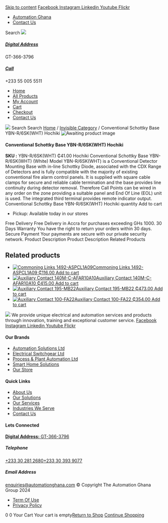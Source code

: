 [Skip to content](https://store.automationghana.com/product/conventional-schottky-base-ybn-r-6skwht-hochiki/#content)
[ Facebook ](https://www.facebook.com/automationgh/) [ Instagram ](https://www.instagram.com/automationgh/) [ Linkedin ](https://www.linkedin.com/company/the-automation-ghana-limited/) [ Youtube ](https://www.youtube.com/channel/UCurrRDUSm5oIW39VXjn1u0w) [ Flickr ](https://www.flickr.com/photos/181794037@N07/)
  * [ Automation Ghana ](https://automationghana.com)
  * [ Contact Us ](https://store.automationghana.com/contact/)


Search
[ ![](https://store.automationghana.com/wp-content/uploads/2024/04/Website-TAGG-Logo-BLUE.png) ](https://store.automationghana.com/)
[ ](https://maps.app.goo.gl/m4xeaagWCNbLk4jM6)
#####  [ Digital Address ](https://maps.app.goo.gl/m4xeaagWCNbLk4jM6)
GT-366-3796 
[ ](tel:+233550055511)
#####  [ Call ](tel:+233550055511)
+233 55 005 5511 
  * [Home](https://store.automationghana.com/)
  * [All Products](https://store.automationghana.com/shop/)
  * [My Account](https://store.automationghana.com/my-account/)
  * [Cart](https://store.automationghana.com/cart/)
  * [Checkout](https://store.automationghana.com/checkout/)
  * [Contact Us](https://store.automationghana.com/contact/)


[![](https://store.automationghana.com/wp-content/uploads/2024/04/AutomationGhana_logo_white.png)](https://store.automationghana.com)
Search
Search
[Home](https://store.automationghana.com) / [Invisible Category](https://store.automationghana.com/product-category/invisible-category/) / Conventional Schottky Base YBN-R/6SK(WHT) Hochiki
![Awaiting product image](https://store.automationghana.com/wp-content/uploads/woocommerce-placeholder-600x600.png)
####  Conventional Schottky Base YBN-R/6SK(WHT) Hochiki 
**SKU :** YBN-R/6SK(WHT) 
₵41.00
Hochiki Conventional Schottky Base YBN-R/6SK(WHT) (White)
Model YBN-R/6SK(WHT) is a Conventional Detector Mounting Base with in-line Schottky Diode, associated with the CDX Range of Detectors and is fully compatible with the majority of existing conventional fire alarm control panels.
It is supplied with square cable clamps for secure and reliable cable termination and the base provides line continuity during detector removal. Therefore Call Points can be wired in any order on the zone providing a suitable panel and End Of Line (EOL) unit is used. The integrated third terminal provides remote indicator output.
Conventional Schottky Base YBN-R/6SK(WHT) Hochiki quantity
Add to cart
  * Pickup: Available today in our stores


Free Delivery 
Free Delivery in Accra for purchases exceeding GHs 1000. 
30 Days Warranty 
You have the right to return your orders within 30 days. 
Secure Payment 
Your payments are secure with our private security network. 
Product Description
Product Description
Related Products 
## Related products
  * [![Commoning Links 1492-ASPCL1A09](https://store.automationghana.com/wp-content/uploads/2020/12/1492-ASPCL1A09.jpg)Commoning Links 1492-ASPCL1A09 ₵116.00 ](https://store.automationghana.com/product/commoning-links-1492-aspcl1a09/)
[Add to cart](https://store.automationghana.com/product/conventional-schottky-base-ybn-r-6skwht-hochiki/?add-to-cart=2985)
  * [![Auxiliary Contact 140M-C-AFAR10A10](https://store.automationghana.com/wp-content/uploads/2020/12/140M-C-AFAR10A10-300x298.jpg)Auxiliary Contact 140M-C-AFAR10A10 ₵415.00 ](https://store.automationghana.com/product/auxiliary-contact-140m-c-afar10a10/)
[Add to cart](https://store.automationghana.com/product/conventional-schottky-base-ybn-r-6skwht-hochiki/?add-to-cart=2965)
  * [![Auxiliary Contact 195-MB22](https://store.automationghana.com/wp-content/uploads/2020/11/A-B-300x300.jpg)Auxiliary Contact 195-MB22 ₵473.00 ](https://store.automationghana.com/product/auxiliary-contact-195-mb22/)
[Add to cart](https://store.automationghana.com/product/conventional-schottky-base-ybn-r-6skwht-hochiki/?add-to-cart=2948)
  * [![Auxiliary Contact 100-FA22](https://store.automationghana.com/wp-content/uploads/2020/11/100-FA22-e1624027345370.jpg)Auxiliary Contact 100-FA22 ₵354.00 ](https://store.automationghana.com/product/auxiliary-contact-100-fa22-rockwell/)
[Add to cart](https://store.automationghana.com/product/conventional-schottky-base-ybn-r-6skwht-hochiki/?add-to-cart=2935)


![](https://store.automationghana.com/wp-content/uploads/2024/04/AutomationGhana_logo_white.png)
We provide unique electrical and automation services and products through innovation, training and exceptional customer service.
[ Facebook ](https://www.facebook.com/automationgh/) [ Instagram ](https://www.instagram.com/automationgh/) [ Linkedin ](https://www.linkedin.com/company/the-automation-ghana-limited/) [ Youtube ](https://www.youtube.com/channel/UCurrRDUSm5oIW39VXjn1u0w) [ Flickr ](https://www.flickr.com/photos/181794037@N07/)
#### Our Brands
  * [ Automation Solutions Ltd ](https://store.automationghana.com/product/conventional-schottky-base-ybn-r-6skwht-hochiki/)
  * [ Electrical Switchgear Ltd ](https://store.automationghana.com/product/conventional-schottky-base-ybn-r-6skwht-hochiki/)
  * [ Process & Plant Automation Ltd ](https://store.automationghana.com/product/conventional-schottky-base-ybn-r-6skwht-hochiki/)
  * [ Smart Home Solutions ](https://store.automationghana.com/product/conventional-schottky-base-ybn-r-6skwht-hochiki/)
  * [ Our Store ](https://store.automationghana.com/product/conventional-schottky-base-ybn-r-6skwht-hochiki/)


#### Quick Links
  * [ About Us ](https://store.automationghana.com/product/conventional-schottky-base-ybn-r-6skwht-hochiki/)
  * [ Our Solutions ](https://store.automationghana.com/product/conventional-schottky-base-ybn-r-6skwht-hochiki/)
  * [ Our Services ](https://store.automationghana.com/product/conventional-schottky-base-ybn-r-6skwht-hochiki/)
  * [ Industries We Serve ](https://store.automationghana.com/product/conventional-schottky-base-ybn-r-6skwht-hochiki/)
  * [ Contact Us ](https://store.automationghana.com/product/conventional-schottky-base-ybn-r-6skwht-hochiki/)


#### Lets Connected
[**Digital Address:** GT-366-3796](https://maps.app.goo.gl/m4xeaagWCNbLk4jM6)
#####  Telephone 
[ +233 30 281 2680](tel:+233302812680)[+233 30 393 9077](https://store.automationghana.com/product/conventional-schottky-base-ybn-r-6skwht-hochiki/+233303939077)
#####  Email Address 
enquiries@automationghana.com 
© Copyright The Automation Ghana Group 2024
  * [ Term Of Use ](https://store.automationghana.com/product/conventional-schottky-base-ybn-r-6skwht-hochiki/)
  * [ Privacy Policy ](https://store.automationghana.com/product/conventional-schottky-base-ybn-r-6skwht-hochiki/)


0
0
Your Cart
Your cart is empty[Return to Shop](https://store.automationghana.com/shop/)
[Continue Shopping](https://store.automationghana.com/product/conventional-schottky-base-ybn-r-6skwht-hochiki/)
